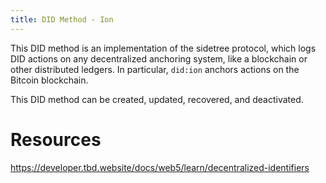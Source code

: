 ```yaml
---
title: DID Method - Ion
---
```

This DID method is an implementation of the sidetree protocol, which logs DID actions on any decentralized anchoring system, like a blockchain or other distributed ledgers. In particular, `did:ion` anchors actions on the Bitcoin blockchain.

This DID method can be created, updated, recovered, and deactivated.

# Resources

https://developer.tbd.website/docs/web5/learn/decentralized-identifiers